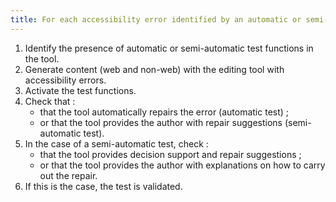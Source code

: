 ```yaml
---
title: For each accessibility error identified by an automatic or semi-automatic accessibility test, does the [editing tool](#editing-tool) provide suggestions for repair?
---
```


1. Identify the presence of automatic or semi-automatic test functions in the tool.
2. Generate content (web and non-web) with the editing tool with accessibility errors.
3. Activate the test functions.
4. Check that : 
	- that the tool automatically repairs the error (automatic test) ;
	- or that the tool provides the author with repair suggestions (semi-automatic test).
5.	In the case of a semi-automatic test, check : 
	- that the tool provides decision support and repair suggestions ;
	- or that the tool provides the author with explanations on how to carry out the repair.
6.	If this is the case, the test is validated.
